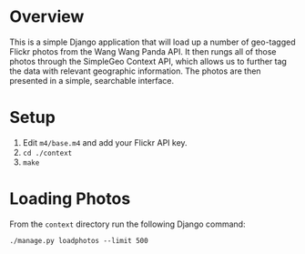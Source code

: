 # Overview

This is a simple Django application that will load up a number of geo-tagged Flickr photos from the Wang Wang Panda API. It then rungs all of those photos through the SimpleGeo Context API, which allows us to further tag the data with relevant geographic information. The photos are then presented in a simple, searchable interface.

# Setup

1. Edit `m4/base.m4` and add your Flickr API key.
2. `cd ./context`
3. `make`

# Loading Photos

From the `context` directory run the following Django command:

    ./manage.py loadphotos --limit 500
